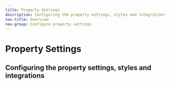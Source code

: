 ```yaml
---
title: Property Settings
description: Configuring the property settings, styles and integrations
nav-title: Overview
nav-group: Configure property settings
---
```


# Property Settings

## Configuring the property settings, styles and integrations

